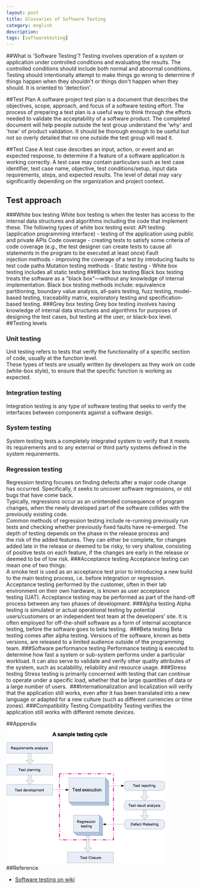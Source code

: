 ```yaml
---
layout: post
title: Glossaries of Software Testing
category: english
description: 
tags: [softwaretesting]
---
```

##What is 'Software Testing'?
Testing involves operation of a system or application under controlled conditions and evaluating the results. The controlled conditions should include both normal and abnormal conditions. Testing should intentionally attempt to make things go wrong to determine if things happen when they shouldn't or things don't happen when they should. It is oriented to 'detection'. 

##Test Plan
A software project test plan is a document that describes the objectives, scope, approach, and focus of a software testing effort. The process of preparing a test plan is a useful way to think through the efforts needed to validate the acceptability of a software product. The completed document will help people outside the test group understand the 'why' and 'how' of product validation. It should be thorough enough to be useful but not so overly detailed that no one outside the test group will read it. 

##Test Case
A test case describes an input, action, or event and an expected response, to determine if a feature of a software application is working correctly. A test case may contain particulars such as test case identifier, test case name, objective, test conditions/setup, input data requirements, steps, and expected results. The level of detail may vary significantly depending on the organization and project context. 

## Test approach
###White box testing 
White box testing is when the tester has access to the internal data structures and algorithms including the code that implement these.
The following types of white box testing exist:
API testing (application programming interface) - testing of the application using public and private APIs
Code coverage - creating tests to satisfy some criteria of code coverage (e.g., the test designer can create tests to cause all statements in the program to be executed at least once)
Fault injection methods - improving the coverage of a test by introducing faults to test code paths
Mutation testing methods - Static testing - White box testing includes all static testing
###Black box testing
Black box testing treats the software as a "black box"—without any knowledge of internal implementation. Black box testing methods include: equivalence partitioning, boundary value analysis, all-pairs testing, fuzz testing, model-based testing, traceability matrix, exploratory testing and specification-based testing.
###Grey box testing 
Grey box testing involves having knowledge of internal data structures and algorithms for purposes of designing the test cases, but testing at the user, or black-box level.
##Testing levels
### Unit testing 
Unit testing refers to tests that verify the functionality of a specific section of code, usually at the function level. 
<br/>These types of tests are usually written by developers as they work on code (white-box style), to ensure that the specific function is working as expected.
### Integration testing 
Integration testing is any type of software testing that seeks to verify the interfaces between components against a software design. 
### System testing 
System testing tests a completely integrated system to verify that it meets its requirements and to any external or third party systems defined in the system requirements.
### Regression testing 
Regression testing focuses on finding defects after a major code change has occurred. Specifically, it seeks to uncover software regressions, or old bugs that have come back.
<br/>Typically, regressions occur as an unintended consequence of program changes, when the newly developed part of the software collides with the previously existing code.
<br/>Common methods of regression testing include re-running previously run tests and checking whether previously fixed faults have re-emerged. The depth of testing depends on the phase in the release process and the risk of the added features. They can either be complete, for changes added late in the release or deemed to be risky, to very shallow, consisting of positive tests on each feature, if the changes are early in the release or deemed to be of low risk.
###Acceptance testing 
Acceptance testing can mean one of two things:
<br/>A smoke test is used as an acceptance test prior to introducing a new build to the main testing process, i.e. before integration or regression.
<br/>Acceptance testing performed by the customer, often in their lab environment on their own hardware, is known as user acceptance testing (UAT). Acceptance testing may be performed as part of the hand-off process between any two phases of development.
###Alpha testing 
Alpha testing is simulated or actual operational testing by potential users/customers or an independent test team at the developers' site. 
It is often employed for off-the-shelf software as a form of internal acceptance testing, before the software goes to beta testing. 
###Beta testing 
Beta testing comes after alpha testing. Versions of the software, known as beta versions, are released to a limited audience outside of the programming team.
###Software performance testing
Performance testing is executed to determine how fast a system or sub-system performs under a particular workload. It can also serve to validate and verify other quality attributes of the system, such as scalability, reliability and resource usage.
###Stress testing
Stress testing is primarily concerned with testing that can continue to operate under a specific load, whether that be large quantities of data or a large number of users. 
###Internationalization and localization 
will verify that the application still works, even after it has been translated into a new language or adapted for a new culture (such as different currencies or time zones).
###Compatibility Testing
Compatibility Testing verifies the application still works with different remote devices.

##Appendix
![sample testing cycle](/assets/images/english/sampletestingcycle.png)
##Reference
* [Software testing on wiki](http://en.wikipedia.org/wiki/Software_testing)   
